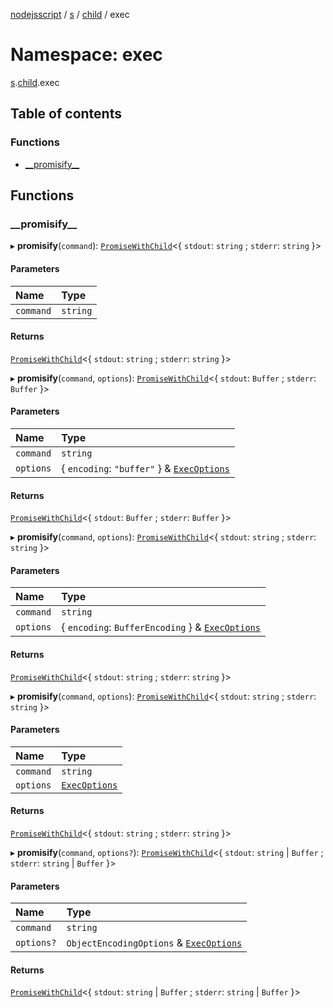 [nodejsscript](../README.md) / [s](s.md) / [child](s.child.md) / exec

# Namespace: exec

[s](s.md).[child](s.child.md).exec

## Table of contents

### Functions

- [\_\_promisify\_\_](s.child.exec.md#__promisify__)

## Functions

### \_\_promisify\_\_

▸ **__promisify__**(`command`): [`PromiseWithChild`](../interfaces/s.child.PromiseWithChild.md)<{ `stdout`: `string` ; `stderr`: `string`  }\>

#### Parameters

| Name | Type |
| :------ | :------ |
| `command` | `string` |

#### Returns

[`PromiseWithChild`](../interfaces/s.child.PromiseWithChild.md)<{ `stdout`: `string` ; `stderr`: `string`  }\>

▸ **__promisify__**(`command`, `options`): [`PromiseWithChild`](../interfaces/s.child.PromiseWithChild.md)<{ `stdout`: `Buffer` ; `stderr`: `Buffer`  }\>

#### Parameters

| Name | Type |
| :------ | :------ |
| `command` | `string` |
| `options` | { `encoding`: ``"buffer"``  } & [`ExecOptions`](../interfaces/s.child.ExecOptions.md) |

#### Returns

[`PromiseWithChild`](../interfaces/s.child.PromiseWithChild.md)<{ `stdout`: `Buffer` ; `stderr`: `Buffer`  }\>

▸ **__promisify__**(`command`, `options`): [`PromiseWithChild`](../interfaces/s.child.PromiseWithChild.md)<{ `stdout`: `string` ; `stderr`: `string`  }\>

#### Parameters

| Name | Type |
| :------ | :------ |
| `command` | `string` |
| `options` | { `encoding`: `BufferEncoding`  } & [`ExecOptions`](../interfaces/s.child.ExecOptions.md) |

#### Returns

[`PromiseWithChild`](../interfaces/s.child.PromiseWithChild.md)<{ `stdout`: `string` ; `stderr`: `string`  }\>

▸ **__promisify__**(`command`, `options`): [`PromiseWithChild`](../interfaces/s.child.PromiseWithChild.md)<{ `stdout`: `string` ; `stderr`: `string`  }\>

#### Parameters

| Name | Type |
| :------ | :------ |
| `command` | `string` |
| `options` | [`ExecOptions`](../interfaces/s.child.ExecOptions.md) |

#### Returns

[`PromiseWithChild`](../interfaces/s.child.PromiseWithChild.md)<{ `stdout`: `string` ; `stderr`: `string`  }\>

▸ **__promisify__**(`command`, `options?`): [`PromiseWithChild`](../interfaces/s.child.PromiseWithChild.md)<{ `stdout`: `string` \| `Buffer` ; `stderr`: `string` \| `Buffer`  }\>

#### Parameters

| Name | Type |
| :------ | :------ |
| `command` | `string` |
| `options?` | `ObjectEncodingOptions` & [`ExecOptions`](../interfaces/s.child.ExecOptions.md) |

#### Returns

[`PromiseWithChild`](../interfaces/s.child.PromiseWithChild.md)<{ `stdout`: `string` \| `Buffer` ; `stderr`: `string` \| `Buffer`  }\>
